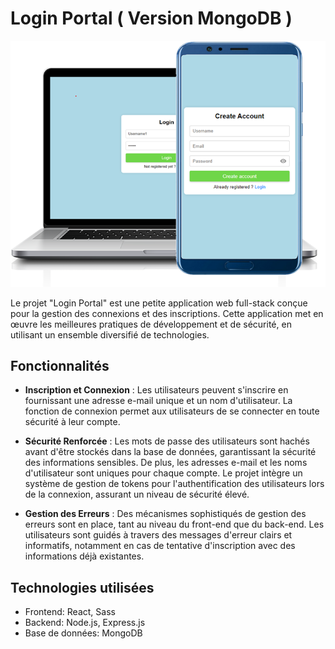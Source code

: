 # Login Portal ( Version MongoDB )

![GitHub repo size](https://github.com/CharonTom/my-website/blob/main/src/assets/img/auth.png)

Le projet "Login Portal" est une petite application web full-stack conçue pour la gestion des connexions et des inscriptions. Cette application met en œuvre les meilleures pratiques de développement et de sécurité, en utilisant un ensemble diversifié de technologies.

## Fonctionnalités

- **Inscription et Connexion** : Les utilisateurs peuvent s'inscrire en fournissant une adresse e-mail unique et un nom d'utilisateur. La fonction de connexion permet aux utilisateurs de se connecter en toute sécurité à leur compte.

- **Sécurité Renforcée** : Les mots de passe des utilisateurs sont hachés avant d'être stockés dans la base de données, garantissant la sécurité des informations sensibles. De plus, les adresses e-mail et les noms d'utilisateur sont uniques pour chaque compte. Le projet intègre un système de gestion de tokens pour l'authentification des utilisateurs lors de la connexion, assurant un niveau de sécurité élevé.

- **Gestion des Erreurs** : Des mécanismes sophistiqués de gestion des erreurs sont en place, tant au niveau du front-end que du back-end. Les utilisateurs sont guidés à travers des messages d'erreur clairs et informatifs, notamment en cas de tentative d'inscription avec des informations déjà existantes.

## Technologies utilisées

- Frontend: React, Sass
- Backend: Node.js, Express.js
- Base de données: MongoDB
